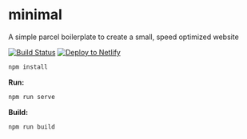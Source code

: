 # minimal

A simple parcel boilerplate to create a small, speed optimized website

[![Build Status](https://travis-ci.org/joxx/minimal.svg?branch=master)](https://travis-ci.org/joxx/minimal)
[![Deploy to Netlify](https://www.netlify.com/img/deploy/button.svg)](https://app.netlify.com/start/deploy?repository=https://github.com/joxx/minimal)

```bash
npm install
```

**Run:**

```bash
npm run serve
```

**Build:**

```bash
npm run build
```